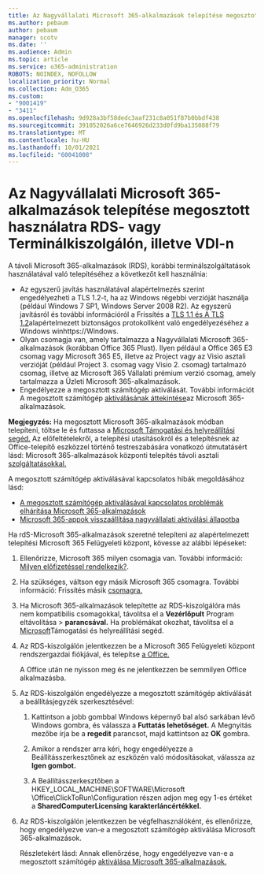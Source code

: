 ```yaml
---
title: Az Nagyvállalati Microsoft 365-alkalmazások telepítése megosztott használatra RDS- vagy Terminálkiszolgálón, illetve VDI-n
ms.author: pebaum
author: pebaum
manager: scotv
ms.date: ''
ms.audience: Admin
ms.topic: article
ms.service: o365-administration
ROBOTS: NOINDEX, NOFOLLOW
localization_priority: Normal
ms.collection: Adm_O365
ms.custom:
- "9001419"
- "3411"
ms.openlocfilehash: 9d928a3bf58dedc3aaf231c8a051f87b0bbdf438
ms.sourcegitcommit: 391052026a6ce7646926d233d0fd9ba135088f79
ms.translationtype: MT
ms.contentlocale: hu-HU
ms.lasthandoff: 10/01/2021
ms.locfileid: "60041008"
---
```

# <a name="deploying-microsoft-365-apps-for-enterprise-for-shared-use-on-rds-terminal-server-or-vdi"></a>Az Nagyvállalati Microsoft 365-alkalmazások telepítése megosztott használatra RDS- vagy Terminálkiszolgálón, illetve VDI-n

A távoli Microsoft 365-alkalmazások (RDS), korábbi terminálszolgáltatások használatával való telepítéséhez a következőt kell használnia:

- Az egyszerű javítás használatával alapértelmezés szerint engedélyezheti a TLS 1.2-t, ha az Windows régebbi verzióját használja (például Windows 7 SP1, Windows Server 2008 R2). Az egyszerű javításról és további információról a Frissítés a [TLS 1.1 és A TLS 1.2](https://support.microsoft.com/en-us/topic/update-to-enable-tls-1-1-and-tls-1-2-as-default-secure-protocols-in-winhttp-in-windows-c4bd73d2-31d7-761e-0178-11268bb10392#bkmk_easy)alapértelmezett biztonságos protokollként való engedélyezéséhez a Windows winhttps://Windows. 
- Olyan csomagja van, amely tartalmazza a Nagyvállalati Microsoft 365-alkalmazások (korábban Office 365 Plust). Ilyen például a Office 365 E3 csomag vagy Microsoft 365 E5, illetve az Project vagy az Visio asztali verzióját (például Project 3. csomag vagy Visio 2. csomag) tartalmazó csomag, illetve az Microsoft 365 Vállalati prémium verzió csomag, amely tartalmazza a Üzleti Microsoft 365-alkalmazások.
- Engedélyezze a megosztott számítógép aktiválását. További információt A megosztott számítógép [aktiválásának áttekintése](https://docs.microsoft.com/deployoffice/overview-shared-computer-activation)az Microsoft 365-alkalmazások.

**Megjegyzés:** Ha megosztott Microsoft 365-alkalmazások módban telepíteni, töltse le és futtassa a [Microsoft Támogatási és helyreállítási segéd.](https://docs.microsoft.com/alchemyinsights/deploy-o365-remotely-to-rds) Az előfeltételekről, a telepítési utasításokról és a telepítésnek az Office-telepítő eszközzel történő testreszabására vonatkozó útmutatásért lásd: Microsoft 365-alkalmazások központi telepítés távoli asztali [szolgáltatásokkal.](https://docs.microsoft.com/deployoffice/deploy-microsoft-365-apps-remote-desktop-services)

A megosztott számítógép aktiválásával kapcsolatos hibák megoldásához lásd:

- [A megosztott számítógép aktiválásával kapcsolatos problémák elhárítása Microsoft 365-alkalmazások](https://docs.microsoft.com/deployoffice/troubleshoot-shared-computer-activation)
- [Microsoft 365-appok visszaállítása nagyvállalati aktiválási állapotba](https://docs.microsoft.com/office/troubleshoot/activation/reset-office-365-proplus-activation-state)

Ha rdS-Microsoft 365-alkalmazások szeretné telepíteni az alapértelmezett telepítési Microsoft 365 Felügyeleti központ, kövesse az alábbi lépéseket:

1. Ellenőrizze, Microsoft 365 milyen csomagja van. További információ: [Milyen előfizetéssel rendelkezik?](https://docs.microsoft.com/microsoft-365/admin/admin-overview/what-subscription-do-i-have).

1. Ha szükséges, váltson egy másik Microsoft 365 csomagra. További információ: Frissítés másik [csomagra.](https://docs.microsoft.com/microsoft-365/commerce/subscriptions/upgrade-to-different-plan)

1. Ha Microsoft 365-alkalmazások telepítette az RDS-kiszolgálóra más nem kompatibilis csomagokkal, távolítsa el a **Vezérlőpult** Program eltávolítása  >  **parancsával.** Ha problémákat okozhat, távolítsa el a [Microsoft](https://aka.ms/SARA-OfficeUninstall-Alchemy)Támogatási és helyreállítási segéd.

1. Az RDS-kiszolgálón jelentkezzen be a Microsoft 365 Felügyeleti központ rendszergazdai fiókjával, és telepítse [a Office.](https://portal.office.com/OLS/MySoftware.aspx)

   A Office után ne nyisson meg és ne jelentkezzen be semmilyen Office alkalmazásba.

1. Az RDS-kiszolgálón engedélyezze a megosztott számítógép aktiválását a beállításjegyzék szerkesztésével:

   1. Kattintson a jobb gombbal Windows képernyő bal alsó sarkában lévő Windows gombra, és válassza a **Futtatás lehetőséget.** A Megnyitás mezőbe írja be a **regedit** parancsot, majd kattintson az **OK** gombra.

   1. Amikor a rendszer arra kéri, hogy engedélyezze a Beállításszerkesztőnek az eszközén való módosításokat, válassza az **Igen gombot.**

   1. A Beállításszerkesztőben a HKEY_LOCAL_MACHINE\SOFTWARE\Microsoft \Office\ClickToRun\Configuration részen adjon meg egy 1-es értéket a **SharedComputerLicensing** **karakterláncértékkel.**

1. Az RDS-kiszolgálón jelentkezzen be végfelhasználóként, és ellenőrizze, hogy engedélyezve van-e a megosztott számítógép aktiválása Microsoft 365-alkalmazások. 

   Részletekért lásd: Annak ellenőrzése, hogy engedélyezve van-e a megosztott számítógép [aktiválása Microsoft 365-alkalmazások.](https://docs.microsoft.com/deployoffice/troubleshoot-shared-computer-activation#verify-that-shared-computer-activation-is-enabled-for-microsoft-365-apps)
